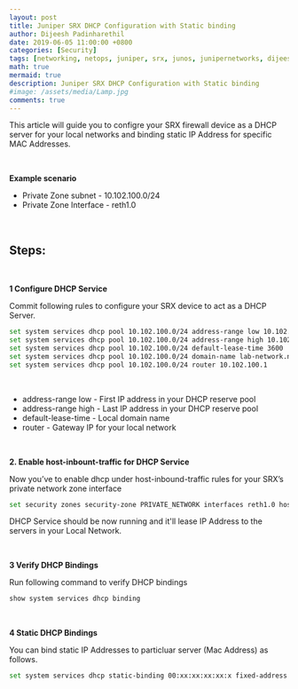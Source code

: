 ```yaml
---
layout: post
title: Juniper SRX DHCP Configuration with Static binding
author: Dijeesh Padinharethil
date: 2019-06-05 11:00:00 +0800
categories: [Security]
tags: [networking, netops, juniper, srx, junos, junipernetworks, dijeeshpnair, devops]
math: true
mermaid: true
description: Juniper SRX DHCP Configuration with Static binding
#image: /assets/media/Lamp.jpg
comments: true
---
```



This article will guide you to configre your SRX firewall device as a DHCP server for your local networks and binding static IP Address for specific MAC Addresses.

<br>

**Example scenario**

* Private Zone subnet -  10.102.100.0/24
* Private Zone Interface - reth1.0

<br>

Steps:
---
<br>

**1 Configure DHCP Service**

Commit following rules to configure your SRX device to act as a DHCP Server.
<br>


```sh
set system services dhcp pool 10.102.100.0/24 address-range low 10.102.100.100
set system services dhcp pool 10.102.100.0/24 address-range high 10.102.100.200
set system services dhcp pool 10.102.100.0/24 default-lease-time 3600
set system services dhcp pool 10.102.100.0/24 domain-name lab-network.net
set system services dhcp pool 10.102.100.0/24 router 10.102.100.1
```

<br>

* address-range low - First IP address in your DHCP reserve pool
* address-range high - Last IP address in your DHCP reserve pool
* default-lease-time - Local domain name
* router - Gateway IP for your local network


<br>

**2. Enable host-inbount-traffic for DHCP Service**

Now you’ve to enable dhcp under host-inbound-traffic rules for your SRX’s private network zone interface

```sh
set security zones security-zone PRIVATE_NETWORK interfaces reth1.0 host-inbound-traffic system-services dhcp
```

DHCP Service should be now running and it'll lease IP Address to the servers in your Local Network.

<br>

**3 Verify DHCP Bindings**

Run following command to verify DHCP bindings

```sh
show system services dhcp binding
```

<br>

**4 Static DHCP Bindings**

You can bind static IP Addresses to particluar server (Mac Address) as follows.

```sh
set system services dhcp static-binding 00:xx:xx:xx:xx:x fixed-address 10.102.100.xxx
```
